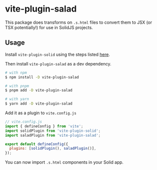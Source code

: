 # vite-plugin-salad
This package does transforms on `.s.html` files to convert them to JSX (or TSX potentially!) for use in SolidJS projects.

## Usage
Install `vite-plugin-solid` using the steps listed [here](https://github.com/solidjs/vite-plugin-solid#installation).

Then install `vite-plugin-salad` as a dev dependency.
```bash
# with npm
$ npm install -D vite-plugin-salad

# with pnpm
$ pnpm add -D vite-plugin-salad

# with yarn
$ yarn add -D vite-plugin-salad
```
Add it as a plugin to `vite.config.js`
```js
// vite.config.js
import { defineConfig } from 'vite';
import solidPlugin from 'vite-plugin-solid';
import saladPlugin from 'vite-plugin-salad';

export default defineConfig({
  plugins: [solidPlugin(), saladPlugin()],
});
```

You can now import `.s.html` components in your Solid app.